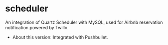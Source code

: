 # scheduler
An integration of Quartz Scheduler with MySQL, used for Airbnb reservation notification powered by Twillo.
- About this version:
Integrated with Pushbullet.
